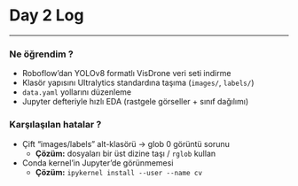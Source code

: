 # Day 2 Log
___
### Ne öğrendim ?
- Roboflow’dan YOLOv8 formatlı VisDrone veri seti indirme  
- Klasör yapısını Ultralytics standardına taşıma (`images/`, `labels/`)
- `data.yaml` yollarını düzenleme
- Jupyter defteriyle hızlı EDA (rastgele görseller + sınıf dağılımı)

### Karşılaşılan hatalar ?
- Çift “images/labels” alt-klasörü → glob 0 görüntü sorunu  
  - **Çözüm:** dosyaları bir üst dizine taşı / `rglob` kullan  
- Conda kernel’in Jupyter’de görünmemesi  
  - **Çözüm:** `ipykernel install --user --name cv`


